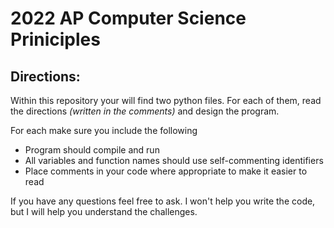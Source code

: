 # 2022 AP Computer Science Priniciples
## Directions:
Within this repository your will find two python files.  For each of them, read the directions *(written in the comments)* and design the program.

For each make sure you include the following
* Program should compile and run
* All variables and function names should use self-commenting identifiers
* Place comments in your code where appropriate to make it easier to read

If you have any questions feel free to ask.  I won't help you write the code, but I will help you understand the challenges.
